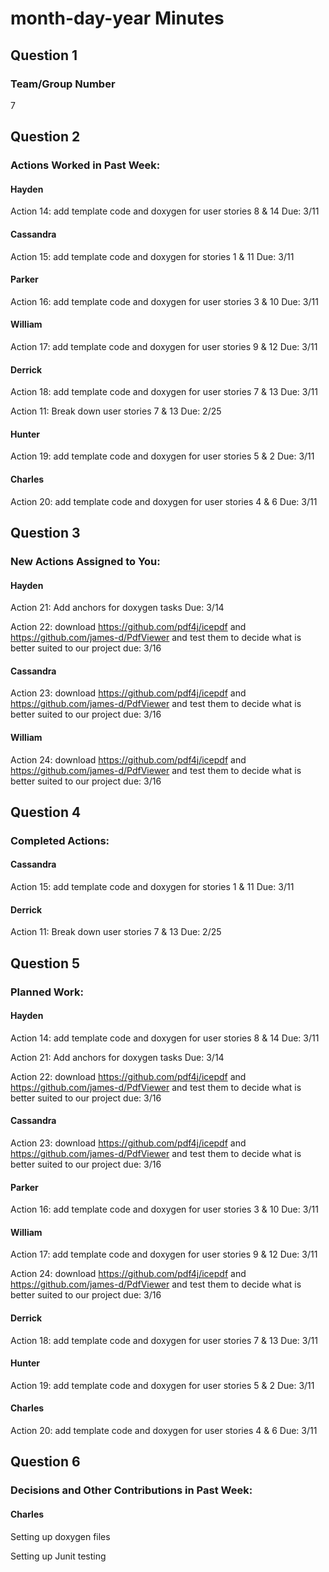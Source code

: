 # month-day-year Minutes

## Question 1
### Team/Group Number

7

## Question 2
### Actions Worked in Past Week:

#### Hayden

Action 14: add template code and doxygen for user stories 8 & 14 Due: 3/11

#### Cassandra

Action 15: add template code and doxygen for stories 1 & 11 Due: 3/11

#### Parker

Action 16: add template code and doxygen for user stories 3 & 10 Due: 3/11

#### William

Action 17: add template code and doxygen for user stories 9 & 12 Due: 3/11

#### Derrick

Action 18: add template code and doxygen for user stories 7 & 13 Due: 3/11

Action 11: Break down user stories 7 & 13 Due: 2/25

#### Hunter

Action 19: add template code and doxygen for user stories 5 & 2 Due: 3/11

#### Charles

Action 20: add template code and doxygen for user stories 4 & 6 Due: 3/11

## Question 3
### New Actions Assigned to You:

#### Hayden

Action 21: Add anchors for doxygen tasks Due: 3/14

Action 22: download https://github.com/pdf4j/icepdf and https://github.com/james-d/PdfViewer and test them to decide what is better suited to our project due: 3/16

#### Cassandra

Action 23: download https://github.com/pdf4j/icepdf and https://github.com/james-d/PdfViewer and test them to decide what is better suited to our project due: 3/16

#### William

Action 24: download https://github.com/pdf4j/icepdf and https://github.com/james-d/PdfViewer and test them to decide what is better suited to our project due: 3/16

## Question 4
### Completed Actions:

#### Cassandra

Action 15: add template code and doxygen for stories 1 & 11 Due: 3/11

#### Derrick

Action 11: Break down user stories 7 & 13 Due: 2/25

## Question 5
### Planned Work:

#### Hayden

Action 14: add template code and doxygen for user stories 8 & 14 Due: 3/11

Action 21: Add anchors for doxygen tasks Due: 3/14

Action 22: download https://github.com/pdf4j/icepdf and https://github.com/james-d/PdfViewer and test them to decide what is better suited to our project due: 3/16

#### Cassandra

Action 23: download https://github.com/pdf4j/icepdf and https://github.com/james-d/PdfViewer and test them to decide what is better suited to our project due: 3/16

#### Parker

Action 16: add template code and doxygen for user stories 3 & 10 Due: 3/11

#### William

Action 17: add template code and doxygen for user stories 9 & 12 Due: 3/11

Action 24: download https://github.com/pdf4j/icepdf and https://github.com/james-d/PdfViewer and test them to decide what is better suited to our project due: 3/16

#### Derrick

Action 18: add template code and doxygen for user stories 7 & 13 Due: 3/11

#### Hunter

Action 19: add template code and doxygen for user stories 5 & 2 Due: 3/11

#### Charles

Action 20: add template code and doxygen for user stories 4 & 6 Due: 3/11

## Question 6
### Decisions and Other Contributions in Past Week:

#### Charles

Setting up doxygen files

Setting up Junit testing
